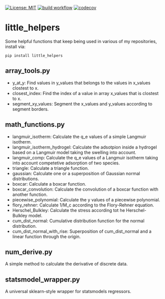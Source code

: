 [![License: MIT](https://img.shields.io/badge/License-MIT-blue.svg)](https://opensource.org/licenses/MIT)
[![build workflow](https://github.com/AlexanderSouthan/little_helpers/actions/workflows/python-package.yml/badge.svg)](https://github.com/AlexanderSouthan/little_helpers/actions/workflows/python-package.yml)
[![codecov](https://codecov.io/gh/AlexanderSouthan/little_helpers/branch/main/graph/badge.svg?token=W7O1I2YKGO)](https://codecov.io/gh/AlexanderSouthan/little_helpers)

# little_helpers
Some helpful functions that keep being used in various of my repositories, install via:
```
pip install little_helpers
```

## array_tools.py
* y_at_y: Find values in y_values that belongs to the values in x_values clostest to x.
* closest_index: Find the index of a value in array x_values that is clostest to x.
* segment_xy_values: Segment the x_values and y_values according to segment borders.

## math_functions.py
* langmuir_isotherm: Calculate the q_e values of a simple Langmuir isotherm.
* langmuir_isotherm_hydrogel: Calculate the adsotpion inside a hydrogel based on a Langmuir model taking the swelling into account.
* langmuir_comp: Calculate the q_e values of a Langmuir isotherm taking into account competetive adsorption of two species.
* triangle: Calculate a triangle function.
* gaussian: Calculate one or a superposition of Gaussian normal distributions.
* boxcar: Calculate a boxcar function.
* boxcar_convolution: Calculate the convolution of a boxcar function with another function.
* piecewise_polynomial: Calculate the y values of a piecewise polynomial.
* flory_rehner: Calculate 1/M_c according to the Flory-Rehner equation.
* Herschel_Bulkley: Calculate the stress according tot he Herschel-Bulkley model.
* cum_dist_normal: Cumulative distribution function for the normal distribution.
* cum_dist_normal_with_rise: Superposition of cum_dist_normal and a linear function through the origin.

## num_derive.py
A simple method to calculate the derivative of discrete data.

## statsmodel_wrapper.py
A universal sklearn-style wrapper for statsmodels regressors.
